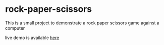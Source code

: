 # rock-paper-scissors

This is a small project to demonstrate a rock paper scissors game against a computer

live demo is available <a href="https://abir364.github.io/rock-paper-scissors/">here</a>
